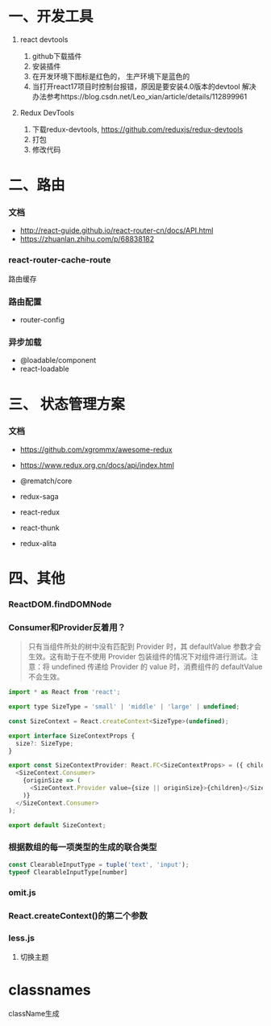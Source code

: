 # 一、开发工具
1. react devtools
    1. github下载插件
    2. 安装插件
    3. 在开发环境下图标是红色的， 生产环境下是蓝色的
    4. 当打开react17项目时控制台报错，原因是要安装4.0版本的devtool 解决办法参考https://blog.csdn.net/Leo_xian/article/details/112899961


2. Redux DevTools
    1. 下载redux-devtools, https://github.com/reduxjs/redux-devtools
    2. 打包
    3. 修改代码

# 二、路由
### 文档
- http://react-guide.github.io/react-router-cn/docs/API.html
- https://zhuanlan.zhihu.com/p/68838182
### react-router-cache-route
路由缓存

### 路由配置
- router-config

### 异步加载
- @loadable/component
- react-loadable

# 三、 状态管理方案
### 文档
- https://github.com/xgrommx/awesome-redux
- https://www.redux.org.cn/docs/api/index.html

- @rematch/core
- redux-saga
- react-redux
- react-thunk 
- redux-alita


# 四、其他
### ReactDOM.findDOMNode

### Consumer和Provider反着用？
> 只有当组件所处的树中没有匹配到 Provider 时，其 defaultValue 参数才会生效。这有助于在不使用 Provider 包装组件的情况下对组件进行测试。注意：将 undefined 传递给 Provider 的 value 时，消费组件的 defaultValue 不会生效。

```js
import * as React from 'react';

export type SizeType = 'small' | 'middle' | 'large' | undefined;

const SizeContext = React.createContext<SizeType>(undefined);

export interface SizeContextProps {
  size?: SizeType;
}

export const SizeContextProvider: React.FC<SizeContextProps> = ({ children, size }) => (
  <SizeContext.Consumer>
    {originSize => (
      <SizeContext.Provider value={size || originSize}>{children}</SizeContext.Provider>
    )}
  </SizeContext.Consumer>
);

export default SizeContext;
```

### 根据数组的每一项类型的生成的联合类型
```ts
const ClearableInputType = tuple('text', 'input');
typeof ClearableInputType[number]
```

### omit.js

### React.createContext()的第二个参数

### less.js
1. 切换主题


# classnames
className生成
